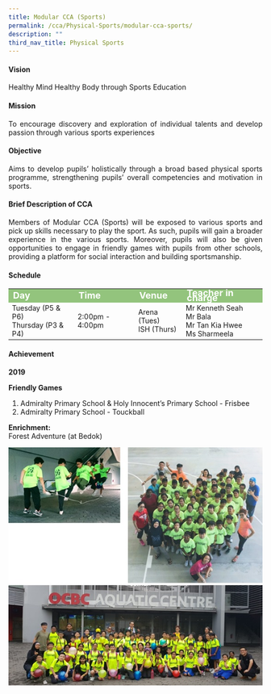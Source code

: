 ```yaml
---
title: Modular CCA (Sports)
permalink: /cca/Physical-Sports/modular-cca-sports/
description: ""
third_nav_title: Physical Sports
---
```

<h4>Vision</h4>
<p style="text-align:justify">Healthy Mind Healthy Body through Sports Education</p>
<h4>Mission</h4>
<p style="text-align:justify">To encourage discovery and exploration of individual talents and develop passion through various sports experiences  </p>
<h4>Objective</h4>
<p style="text-align:justify">Aims to develop pupils’ holistically through a broad based physical sports programme, strengthening pupils’ overall competencies and motivation in sports.</p>
<h4>Brief Description of CCA</h4>
<p style="text-align:justify">Members of Modular CCA (Sports) will be exposed to various sports and pick up skills necessary to play the sport. As such, pupils will gain a broader experience in the various sports. Moreover, pupils will also be given opportunities to engage in friendly games with pupils from other schools, providing a platform for social interaction and building sportsmanship.</p>
<h4>Schedule</h4>
<p>
	<table>
		<tbody>
			<tr style="line-height:10px; background-color:rgb(147,196,125); font-weight: bold; font-size:18px; color:white"><td>Day</td><td>Time</td><td>Venue</td><td>Teacher in charge</td></tr>
			<tr><td>Tuesday (P5 & P6)<br>Thursday (P3 & P4)</td><td>2:00pm - 4:00pm</td><td>Arena (Tues)<br>ISH (Thurs)</td><td>Mr Kenneth Seah<br>Mr Bala<br>Mr Tan Kia Hwee<br> Ms Sharmeela</td></tr>
			<tr></tr>
		</tbody>
		</table>
<h4>Achievement</h4>

**2019**

**Friendly Games**
1.  Admiralty Primary School & Holy Innocent’s Primary School - Frisbee 
2.  Admiralty Primary School - Touckball

  

**Enrichment:**   
Forest Adventure (at Bedok)

![](/images/MultiSportsCCA.jpeg)
